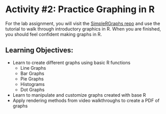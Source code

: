 # Activity #2: Practice Graphing in R

For the lab assignment, you will visit the [SimpleRGraphs repo](https://github.com/adc0032/SimpleRGraphs) and use the tutorial to walk through introductory graphics in R. When you are finished, you should feel confident making graphs in R. 

## Learning Objectives:
* Learn to create different graphs using basic R functions
  * Line Graphs
  * Bar Graphs
  * Pie Graphs
  * Histograms
  * Dot Graphs
* Learn to manipulate and customize graphs created with base R
* Apply rendering methods from video walkthroughs to create a PDF of graphs
